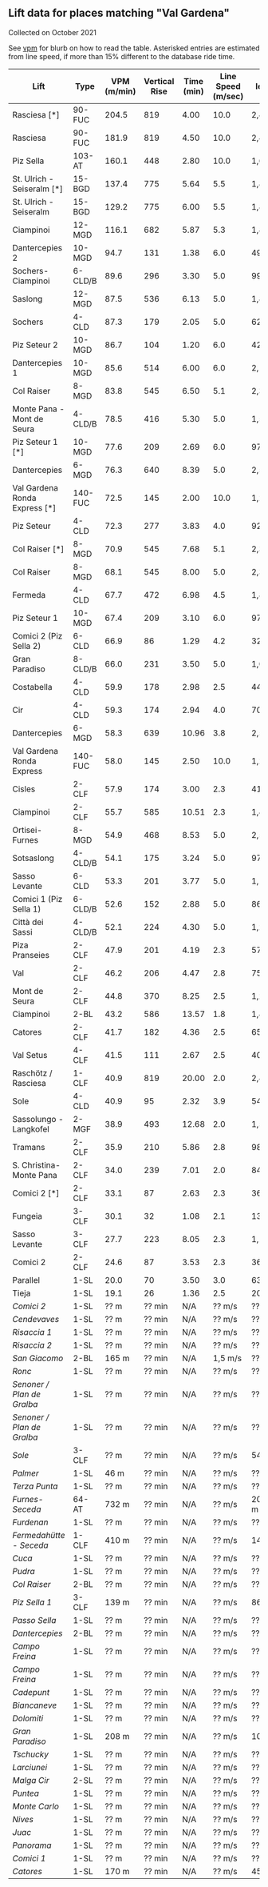 ## Lift data for places matching "Val Gardena"
Collected on October 2021

See [vpm](/vpm) for blurb on how to read the table.  Asterisked entries are estimated from line speed, if more than 15% different to the database ride time.

| Lift | Type |  VPM (m/min) |  Vertical Rise |  Time (min) |  Line Speed (m/sec) |  Line length (m) | Link |
| -- | -- | -- | -- | -- | -- | -- | -- |
| Rasciesa [*] | 90-FUC |   204.5 |    819 |    4.00 |    10.0 |   2,402 | [link](https://lift-world.info/en/lifts/14903/datas.htm) |
| Rasciesa | 90-FUC |   181.9 |    819 |    4.50 |    10.0 |   2,402 | [link](https://lift-world.info/en/lifts/14903/datas.htm) |
| Piz Sella | 103-AT |   160.1 |    448 |    2.80 |    10.0 |   1,680 | [link](https://lift-world.info/en/lifts/2778/datas.htm) |
| St. Ulrich - Seiseralm [*] | 15-BGD |   137.4 |    775 |    5.64 |     5.5 |   1,861 | [link](https://lift-world.info/en/lifts/832/datas.htm) |
| St. Ulrich - Seiseralm | 15-BGD |   129.2 |    775 |    6.00 |     5.5 |   1,861 | [link](https://lift-world.info/en/lifts/832/datas.htm) |
| Ciampinoi | 12-MGD |   116.1 |    682 |    5.87 |     5.3 |   1,860 | [link](https://lift-world.info/en/lifts/3720/datas.htm) |
| Dantercepies 2 | 10-MGD |    94.7 |    131 |    1.38 |     6.0 |     498 | [link](https://lift-world.info/en/lifts/17111/datas.htm) |
| Sochers-Ciampinoi | 6-CLD/B |    89.6 |    296 |    3.30 |     5.0 |     991 | [link](https://lift-world.info/en/lifts/2044/datas.htm) |
| Saslong | 12-MGD |    87.5 |    536 |    6.13 |     5.0 |   1,839 | [link](https://lift-world.info/en/lifts/3721/datas.htm) |
| Sochers | 4-CLD |    87.3 |    179 |    2.05 |     5.0 |     628 | [link](https://lift-world.info/en/lifts/11756/datas.htm) |
| Piz Seteur 2 | 10-MGD |    86.7 |    104 |    1.20 |     6.0 |     426 | [link](https://lift-world.info/en/lifts/18461/datas.htm) |
| Dantercepies 1 | 10-MGD |    85.6 |    514 |    6.00 |     6.0 |   2,161 | [link](https://lift-world.info/en/lifts/17110/datas.htm) |
| Col Raiser | 8-MGD |    83.8 |    545 |    6.50 |     5.1 |   2,333 | [link](https://lift-world.info/en/lifts/13148/datas.htm) |
| Monte Pana - Mont de Seura | 4-CLD/B |    78.5 |    416 |    5.30 |     5.0 |   1,592 | [link](https://lift-world.info/en/lifts/8808/datas.htm) |
| Piz Seteur 1 [*] | 10-MGD |    77.6 |    209 |    2.69 |     6.0 |     970 | [link](https://lift-world.info/en/lifts/18460/datas.htm) |
| Dantercepies | 6-MGD |    76.3 |    640 |    8.39 |     5.0 |   2,518 | [link](https://lift-world.info/en/lifts/3651/datas.htm) |
| Val Gardena Ronda Express [*] | 140-FUC |    72.5 |    145 |    2.00 |    10.0 |   1,200 | [link](https://lift-world.info/en/lifts/4633/datas.htm) |
| Piz Seteur | 4-CLD |    72.3 |    277 |    3.83 |     4.0 |     920 | [link](https://lift-world.info/en/lifts/3741/datas.htm) |
| Col Raiser [*] | 8-MGD |    70.9 |    545 |    7.68 |     5.1 |   2,333 | [link](https://lift-world.info/en/lifts/13148/datas.htm) |
| Col Raiser | 8-MGD |    68.1 |    545 |    8.00 |     5.0 |   2,334 | [link](https://lift-world.info/en/lifts/2807/datas.htm) |
| Fermeda | 4-CLD |    67.7 |    472 |    6.98 |     4.5 |   1,884 | [link](https://lift-world.info/en/lifts/3792/datas.htm) |
| Piz Seteur 1 | 10-MGD |    67.4 |    209 |    3.10 |     6.0 |     970 | [link](https://lift-world.info/en/lifts/18460/datas.htm) |
| Comici 2 (Piz Sella 2) | 6-CLD |    66.9 |     86 |    1.29 |     4.2 |     324 | [link](https://lift-world.info/en/lifts/18072/datas.htm) |
| Gran Paradiso | 8-CLD/B |    66.0 |    231 |    3.50 |     5.0 |   1,006 | [link](https://lift-world.info/en/lifts/18225/datas.htm) |
| Costabella | 4-CLD |    59.9 |    178 |    2.98 |     2.5 |     446 | [link](https://lift-world.info/en/lifts/3742/datas.htm) |
| Cir | 4-CLD |    59.3 |    174 |    2.94 |     4.0 |     705 | [link](https://lift-world.info/en/lifts/3743/datas.htm) |
| Dantercepies | 6-MGD |    58.3 |    639 |   10.96 |     3.8 |   2,500 | [link](https://lift-world.info/en/lifts/15124/datas.htm) |
| Val Gardena Ronda Express | 140-FUC |    58.0 |    145 |    2.50 |    10.0 |   1,200 | [link](https://lift-world.info/en/lifts/4633/datas.htm) |
| Cisles | 2-CLF |    57.9 |    174 |    3.00 |     2.3 |     414 | [link](https://lift-world.info/en/lifts/3805/datas.htm) |
| Ciampinoi | 2-CLF |    55.7 |    585 |   10.51 |     2.3 |   1,450 | [link](https://lift-world.info/en/lifts/3789/datas.htm) |
| Ortisei-Furnes | 8-MGD |    54.9 |    468 |    8.53 |     5.0 |   2,558 | [link](https://lift-world.info/en/lifts/289/datas.htm) |
| Sotsaslong | 4-CLD/B |    54.1 |    175 |    3.24 |     5.0 |     971 | [link](https://lift-world.info/en/lifts/11763/datas.htm) |
| Sasso Levante | 6-CLD |    53.3 |    201 |    3.77 |     5.0 |   1,128 | [link](https://lift-world.info/en/lifts/15519/datas.htm) |
| Comici 1 (Piz Sella 1) | 6-CLD/B |    52.6 |    152 |    2.88 |     5.0 |     864 | [link](https://lift-world.info/en/lifts/125/datas.htm) |
| Città dei Sassi | 4-CLD/B |    52.1 |    224 |    4.30 |     5.0 |   1,264 | [link](https://lift-world.info/en/lifts/2082/datas.htm) |
| Piza Pranseies | 2-CLF |    47.9 |    201 |    4.19 |     2.3 |     579 | [link](https://lift-world.info/en/lifts/3794/datas.htm) |
| Val | 2-CLF |    46.2 |    206 |    4.47 |     2.8 |     752 | [link](https://lift-world.info/en/lifts/7923/datas.htm) |
| Mont de Seura | 2-CLF |    44.8 |    370 |    8.25 |     2.5 |   1,238 | [link](https://lift-world.info/en/lifts/3787/datas.htm) |
| Ciampinoi | 2-BL |    43.2 |    586 |   13.57 |     1.8 |   1,466 | [link](https://lift-world.info/en/lifts/13945/datas.htm) |
| Catores | 2-CLF |    41.7 |    182 |    4.36 |     2.5 |     654 | [link](https://lift-world.info/en/lifts/3790/datas.htm) |
| Val Setus | 4-CLF |    41.5 |    111 |    2.67 |     2.5 |     401 | [link](https://lift-world.info/en/lifts/2046/datas.htm) |
| Raschötz / Rasciesa | 1-CLF |    40.9 |    819 |   20.00 |     2.0 |   2,412 | [link](https://lift-world.info/en/lifts/3740/datas.htm) |
| Sole | 4-CLD |    40.9 |     95 |    2.32 |     3.9 |     544 | [link](https://lift-world.info/en/lifts/12405/datas.htm) |
| Sassolungo - Langkofel | 2-MGF |    38.9 |    493 |   12.68 |     2.0 |   1,522 | [link](https://lift-world.info/en/lifts/11378/datas.htm) |
| Tramans | 2-CLF |    35.9 |    210 |    5.86 |     2.8 |     985 | [link](https://lift-world.info/en/lifts/2099/datas.htm) |
| S. Christina-Monte Pana | 2-CLF |    34.0 |    239 |    7.01 |     2.0 |     842 | [link](https://lift-world.info/en/lifts/3788/datas.htm) |
| Comici 2 [*] | 2-CLF |    33.1 |     87 |    2.63 |     2.3 |     363 | [link](https://lift-world.info/en/lifts/13004/datas.htm) |
| Fungeia | 3-CLF |    30.1 |     32 |    1.08 |     2.1 |     136 | [link](https://lift-world.info/en/lifts/3793/datas.htm) |
| Sasso Levante | 3-CLF |    27.7 |    223 |    8.05 |     2.3 |   1,110 | [link](https://lift-world.info/en/lifts/3785/datas.htm) |
| Comici 2 | 2-CLF |    24.6 |     87 |    3.53 |     2.3 |     363 | [link](https://lift-world.info/en/lifts/13004/datas.htm) |
| Parallel | 1-SL |    20.0 |     70 |    3.50 |     3.0 |     630 | [link](https://lift-world.info/en/lifts/3806/datas.htm) |
| Tieja | 1-SL |    19.1 |     26 |    1.36 |     2.5 |     204 | [link](https://lift-world.info/en/lifts/14756/datas.htm) |
| _Comici 2_ | 1-SL |  ?? m | ?? min | N/A | ?? m/s | ?? m | [link](https://lift-world.info/en/lifts/17896/datas.htm) |
| _Cendevaves_ | 1-SL |  ?? m | ?? min | N/A | ?? m/s | ?? m | [link](https://lift-world.info/en/lifts/17954/datas.htm) |
| _Risaccia 1_ | 1-SL |  ?? m | ?? min | N/A | ?? m/s | ?? m | [link](https://lift-world.info/en/lifts/3795/datas.htm) |
| _Risaccia 2_ | 1-SL |  ?? m | ?? min | N/A | ?? m/s | ?? m | [link](https://lift-world.info/en/lifts/3796/datas.htm) |
| _San Giacomo_ | 2-BL |  165 m | ?? min | N/A | 1,5 m/s | ?? m | [link](https://lift-world.info/en/lifts/13937/datas.htm) |
| _Ronc_ | 1-SL |  ?? m | ?? min | N/A | ?? m/s | ?? m | [link](https://lift-world.info/en/lifts/17961/datas.htm) |
| _Senoner / Plan de Gralba_ | 1-SL |  ?? m | ?? min | N/A | ?? m/s | ?? m | [link](https://lift-world.info/en/lifts/17901/datas.htm) |
| _Senoner / Plan de Gralba_ | 1-SL |  ?? m | ?? min | N/A | ?? m/s | ?? m | [link](https://lift-world.info/en/lifts/3797/datas.htm) |
| _Sole_ | 3-CLF |  ?? m | ?? min | N/A | ?? m/s | 541 m | [link](https://lift-world.info/en/lifts/11257/datas.htm) |
| _Palmer_ | 1-SL |  46 m | ?? min | N/A | ?? m/s | ?? m | [link](https://lift-world.info/en/lifts/3809/datas.htm) |
| _Terza Punta_ | 1-SL |  ?? m | ?? min | N/A | ?? m/s | ?? m | [link](https://lift-world.info/en/lifts/17902/datas.htm) |
| _Furnes-Seceda_ | 64-AT |  732 m | ?? min | N/A | ?? m/s | 2045,46 m | [link](https://lift-world.info/en/lifts/3738/datas.htm) |
| _Furdenan_ | 1-SL |  ?? m | ?? min | N/A | ?? m/s | ?? m | [link](https://lift-world.info/en/lifts/17960/datas.htm) |
| _Fermedahütte - Seceda_ | 1-CLF |  410 m | ?? min | N/A | ?? m/s | 1414 m | [link](https://lift-world.info/en/lifts/17959/datas.htm) |
| _Cuca_ | 1-SL |  ?? m | ?? min | N/A | ?? m/s | ?? m | [link](https://lift-world.info/en/lifts/17958/datas.htm) |
| _Pudra_ | 1-SL |  ?? m | ?? min | N/A | ?? m/s | ?? m | [link](https://lift-world.info/en/lifts/17900/datas.htm) |
| _Col Raiser_ | 2-BL |  ?? m | ?? min | N/A | ?? m/s | ?? m | [link](https://lift-world.info/en/lifts/13936/datas.htm) |
| _Piz Sella 1_ | 3-CLF |  139 m | ?? min | N/A | ?? m/s | 863 m | [link](https://lift-world.info/en/lifts/17015/datas.htm) |
| _Passo Sella_ | 1-SL |  ?? m | ?? min | N/A | ?? m/s | ?? m | [link](https://lift-world.info/en/lifts/13311/datas.htm) |
| _Dantercepies_ | 2-BL |  ?? m | ?? min | N/A | ?? m/s | ?? m | [link](https://lift-world.info/en/lifts/13946/datas.htm) |
| _Campo Freina_ | 1-SL |  ?? m | ?? min | N/A | ?? m/s | ?? m | [link](https://lift-world.info/en/lifts/13328/datas.htm) |
| _Campo Freina_ | 1-SL |  ?? m | ?? min | N/A | ?? m/s | ?? m | [link](https://lift-world.info/en/lifts/17899/datas.htm) |
| _Cadepunt_ | 1-SL |  ?? m | ?? min | N/A | ?? m/s | ?? m | [link](https://lift-world.info/en/lifts/17898/datas.htm) |
| _Biancaneve_ | 1-SL |  ?? m | ?? min | N/A | ?? m/s | ?? m | [link](https://lift-world.info/en/lifts/17897/datas.htm) |
| _Dolomiti_ | 1-SL |  ?? m | ?? min | N/A | ?? m/s | ?? m | [link](https://lift-world.info/en/lifts/13005/datas.htm) |
| _Gran Paradiso_ | 1-SL |  208 m | ?? min | N/A | ?? m/s | 1018 m | [link](https://lift-world.info/en/lifts/3801/datas.htm) |
| _Tschucky_ | 1-SL |  ?? m | ?? min | N/A | ?? m/s | ?? m | [link](https://lift-world.info/en/lifts/17956/datas.htm) |
| _Larciunei_ | 1-SL |  ?? m | ?? min | N/A | ?? m/s | ?? m | [link](https://lift-world.info/en/lifts/3800/datas.htm) |
| _Malga Cir_ | 2-SL |  ?? m | ?? min | N/A | ?? m/s | ?? m | [link](https://lift-world.info/en/lifts/18058/datas.htm) |
| _Puntea_ | 1-SL |  ?? m | ?? min | N/A | ?? m/s | ?? m | [link](https://lift-world.info/en/lifts/3807/datas.htm) |
| _Monte Carlo_ | 1-SL |  ?? m | ?? min | N/A | ?? m/s | ?? m | [link](https://lift-world.info/en/lifts/18059/datas.htm) |
| _Nives_ | 1-SL |  ?? m | ?? min | N/A | ?? m/s | ?? m | [link](https://lift-world.info/en/lifts/3799/datas.htm) |
| _Juac_ | 1-SL |  ?? m | ?? min | N/A | ?? m/s | ?? m | [link](https://lift-world.info/en/lifts/17955/datas.htm) |
| _Panorama_ | 1-SL |  ?? m | ?? min | N/A | ?? m/s | ?? m | [link](https://lift-world.info/en/lifts/3798/datas.htm) |
| _Comici 1_ | 1-SL |  ?? m | ?? min | N/A | ?? m/s | ?? m | [link](https://lift-world.info/en/lifts/17895/datas.htm) |
| _Catores_ | 1-SL |  170 m | ?? min | N/A | ?? m/s | 450 m | [link](https://lift-world.info/en/lifts/17957/datas.htm) |
